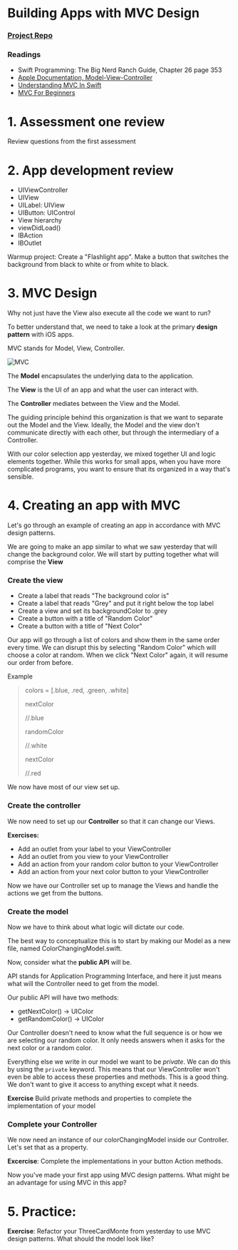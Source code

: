 # Building Apps with MVC Design

### [Project Repo](https://github.com/C4Q/AC-iOS-ColorChangerMVC.git)

### Readings

- Swift Programming: The Big Nerd Ranch Guide, Chapter 26 page 353
- [Apple Documentation, Model-View-Controller](https://developer.apple.com/library/content/documentation/General/Conceptual/DevPedia-CocoaCore/MVC.html)
- [Understanding MVC In Swift](https://learnappmaking.com/model-view-controller-mvc-swift/)
- [MVC For Beginners](http://www.seemuapps.com/swift-model-view-controller-mvc-beginners)

# 1. Assessment one review

Review questions from the first assessment

# 2. App development review

- UIViewController
- UIView
- UILabel: UIView
- UIButton: UIControl
- View hierarchy
- viewDidLoad()
- IBAction
- IBOutlet


Warmup project: Create a "Flashlight app".  Make a button that switches the background from black to white or from white to black.


# 3. MVC Design

Why not just have the View also execute all the code we want to run?

To better understand that, we need to take a look at the primary **design pattern** with iOS apps.


MVC stands for Model, View, Controller.

![MVC](https://developer.apple.com/library/content/documentation/General/Conceptual/DevPedia-CocoaCore/Art/model_view_controller_2x.png)


The **Model** encapsulates the underlying data to the application.

The **View** is the UI of an app and what the user can interact with.

The **Controller** mediates between the View and the Model.


The guiding principle behind this organization is that we want to separate out the Model and the View.  Ideally, the Model and the view don't communicate directly with each other, but through the intermediary of a Controller.

With our color selection app yesterday, we mixed together UI and logic elements together.  While this works for small apps, when you have more complicated programs, you want to ensure that its organized in a way that's sensible.


# 4. Creating an app with MVC


Let's go through an example of creating an app in accordance with MVC design patterns.

We are going to make an app similar to what we saw yesterday that will change the background color.  We will start by putting together what will comprise the **View**

### Create the view

- Create a label that reads "The background color is"
- Create a label that reads "Grey" and put it right below the top label
- Create a view and set its backgroundColor to .grey
- Create a button with a title of "Random Color"
- Create a button with a title of "Next Color"

Our app will go through a list of colors and show them in the same order every time.  We can disrupt this by selecting "Random Color" which will choose a color at random.  When we click "Next Color" again, it will resume our order from before.

Example
>colors = [.blue, .red, .green, .white]
>
>nextColor
>
>//.blue
>
>randomColor
>
>//.white
>
>nextColor
>
>//.red

We now have most of our view set up.  

### Create the controller

We now need to set up our **Controller** so that it can change our Views.


**Exercises:** 

- Add an outlet from your label to your ViewController
- Add an outlet from you view to your ViewController
- Add an action from your random color button to your ViewController
- Add an action from your next color button to your ViewController


Now we have our Controller set up to manage the Views and handle the actions we get from the buttons.

### Create the model

Now we have to think about what logic will dictate our code.

The best way to conceptualize this is to start by making our Model as a new file, named ColorChangingModel.swift.

Now, consider what the **public API** will be.

API stands for Application Programming Interface, and here it just means what will the Controller need to get from the model.

Our public API will have two methods:

- getNextColor() -> UIColor
- getRandomColor() -> UIColor

Our Controller doesn't need to know what the full sequence is or how we are selecting our random color.  It only needs answers when it asks for the next color or a random color.

Everything else we write in our model we want to be *private*.  We can do this by using the `private` keyword.  This means that our ViewController won't even be able to access these properties and methods.  This is a good thing.  We don't want to give it access to anything except what it needs.

**Exercise** Build private methods and properties to complete the implementation of your model

### Complete your Controller

We now need an instance of our colorChangingModel inside our Controller.  Let's set that as a property.

**Excercise**: Complete the implementations in your button Action methods.


Now you've made your first app using MVC design patterns.  What might be an advantage for using MVC in this app? 


# 5. Practice:

**Exercise**: Refactor your ThreeCardMonte from yesterday to use MVC design patterns.  What should the model look like? 
